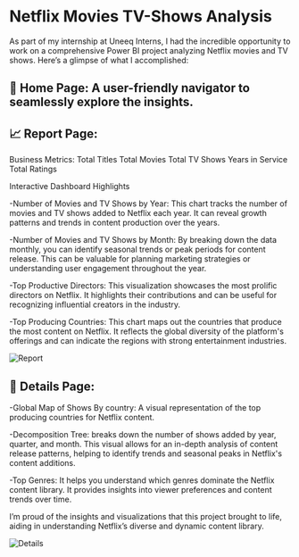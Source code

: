# Netflix Movies TV-Shows Analysis
As part of my internship at Uneeq Interns, I had the incredible opportunity to work on a comprehensive Power BI project analyzing Netflix movies and TV shows. Here’s a glimpse of what I accomplished:

## 🌟 Home Page: A user-friendly navigator to seamlessly explore the insights.

## 📈 Report Page:

Business Metrics:
Total Titles
Total Movies
Total TV Shows
Years in Service
Total Ratings

Interactive Dashboard Highlights

-Number of Movies and TV Shows by Year:
This chart tracks the number of movies and TV shows added to Netflix each year. It can reveal growth patterns and trends in content production over the years.

-Number of Movies and TV Shows by Month:
By breaking down the data monthly, you can identify seasonal trends or peak periods for content release. This can be valuable for planning marketing strategies or understanding user engagement throughout the year.

-Top Productive Directors:
This visualization showcases the most prolific directors on Netflix. It highlights their contributions and can be useful for recognizing influential creators in the industry.

-Top Producing Countries:
This chart maps out the countries that produce the most content on Netflix. It reflects the global diversity of the platform's offerings and can indicate the regions with strong entertainment industries.

![Report](https://github.com/user-attachments/assets/862b23f0-6295-460d-9b54-343b00874f33)

## 📝 Details Page: 
-Global Map of Shows By country:
A visual representation of the top producing countries for Netflix content.

-Decomposition Tree:
 breaks down the number of shows added by year, quarter, and month. This visual allows for an in-depth analysis of content release patterns, helping to identify trends and seasonal peaks in Netflix's content additions.

-Top Genres:
It helps you understand which genres dominate the Netflix content library. It provides insights into viewer preferences and content trends over time.

I’m proud of the insights and visualizations that this project brought to life, aiding in understanding Netflix’s diverse and dynamic content library. 


![Details](https://github.com/user-attachments/assets/683cfb7a-68ad-4cae-99e9-0f7e3324f972)

